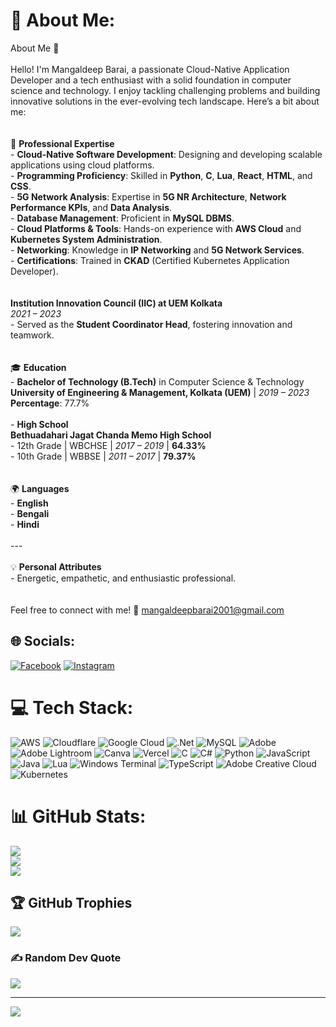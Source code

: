 # 💫 About Me:
 About Me 👋<br><br>Hello! I'm Mangaldeep Barai, a passionate Cloud-Native Application Developer and a tech enthusiast with a solid foundation in computer science and technology. I enjoy tackling challenging problems and building innovative solutions in the ever-evolving tech landscape. Here’s a bit about me:<br><br><br> 🌟 **Professional Expertise**<br>- **Cloud-Native Software Development**: Designing and developing scalable applications using cloud platforms.<br>- **Programming Proficiency**: Skilled in **Python**, **C**, **Lua**, **React**, **HTML**, and **CSS**.<br>- **5G Network Analysis**: Expertise in **5G NR Architecture**, **Network Performance KPIs**, and **Data Analysis**.<br>- **Database Management**: Proficient in **MySQL DBMS**.<br>- **Cloud Platforms & Tools**: Hands-on experience with **AWS Cloud** and **Kubernetes System Administration**.<br>- **Networking**: Knowledge in **IP Networking** and **5G Network Services**.<br>- **Certifications**: Trained in **CKAD** (Certified Kubernetes Application Developer).<br><br><br> **Institution Innovation Council (IIC) at UEM Kolkata**<br>*2021 – 2023*  <br>- Served as the **Student Coordinator Head**, fostering innovation and teamwork.<br><br><br>🎓 **Education**<br>- **Bachelor of Technology (B.Tech)** in Computer Science & Technology  <br>  **University of Engineering & Management, Kolkata (UEM)** | *2019 – 2023*  <br>  **Percentage**: 77.7%<br><br>- **High School**  <br>  **Bethuadahari Jagat Chanda Memo High School**  <br>  - 12th Grade | WBCHSE | *2017 – 2019* | **64.33%**  <br>  - 10th Grade | WBBSE | *2011 – 2017* | **79.37%**<br><br><br>🌍 **Languages**<br>- **English**<br>- **Bengali**<br>- **Hindi**<br><br>---<br><br>💡 **Personal Attributes**<br>- Energetic, empathetic, and enthusiastic professional.<br><br><br>Feel free to connect with me! 📩 [mangaldeepbarai2001@gmail.com](mailto:mangaldeepbarai2001@gmail.com)  


## 🌐 Socials:
[![Facebook](https://img.shields.io/badge/Facebook-%231877F2.svg?logo=Facebook&logoColor=white)](https://facebook.com/Mangaldeep_12) [![Instagram](https://img.shields.io/badge/Instagram-%23E4405F.svg?logo=Instagram&logoColor=white)](https://instagram.com/mangaldeep_12) 

# 💻 Tech Stack:
![AWS](https://img.shields.io/badge/AWS-%23FF9900.svg?style=for-the-badge&logo=amazon-aws&logoColor=white) ![Cloudflare](https://img.shields.io/badge/Cloudflare-F38020?style=for-the-badge&logo=Cloudflare&logoColor=white) ![Google Cloud](https://img.shields.io/badge/GoogleCloud-%234285F4.svg?style=for-the-badge&logo=google-cloud&logoColor=white) ![.Net](https://img.shields.io/badge/.NET-5C2D91?style=for-the-badge&logo=.net&logoColor=white) ![MySQL](https://img.shields.io/badge/mysql-4479A1.svg?style=for-the-badge&logo=mysql&logoColor=white) ![Adobe](https://img.shields.io/badge/adobe-%23FF0000.svg?style=for-the-badge&logo=adobe&logoColor=white) ![Adobe Lightroom](https://img.shields.io/badge/Adobe%20Lightroom-31A8FF.svg?style=for-the-badge&logo=Adobe%20Lightroom&logoColor=white) ![Canva](https://img.shields.io/badge/Canva-%2300C4CC.svg?style=for-the-badge&logo=Canva&logoColor=white) ![Vercel](https://img.shields.io/badge/vercel-%23000000.svg?style=for-the-badge&logo=vercel&logoColor=white) ![C](https://img.shields.io/badge/c-%2300599C.svg?style=for-the-badge&logo=c&logoColor=white) ![C#](https://img.shields.io/badge/c%23-%23239120.svg?style=for-the-badge&logo=csharp&logoColor=white) ![Python](https://img.shields.io/badge/python-3670A0?style=for-the-badge&logo=python&logoColor=ffdd54) ![JavaScript](https://img.shields.io/badge/javascript-%23323330.svg?style=for-the-badge&logo=javascript&logoColor=%23F7DF1E) ![Java](https://img.shields.io/badge/java-%23ED8B00.svg?style=for-the-badge&logo=openjdk&logoColor=white) ![Lua](https://img.shields.io/badge/lua-%232C2D72.svg?style=for-the-badge&logo=lua&logoColor=white) ![Windows Terminal](https://img.shields.io/badge/Windows%20Terminal-%234D4D4D.svg?style=for-the-badge&logo=windows-terminal&logoColor=white) ![TypeScript](https://img.shields.io/badge/typescript-%23007ACC.svg?style=for-the-badge&logo=typescript&logoColor=white) ![Adobe Creative Cloud](https://img.shields.io/badge/Adobe%20Creative%20Cloud-DA1F26.svg?style=for-the-badge&logo=Adobe%20Creative%20Cloud&logoColor=white) ![Kubernetes](https://img.shields.io/badge/kubernetes-%23326ce5.svg?style=for-the-badge&logo=kubernetes&logoColor=white)
# 📊 GitHub Stats:
![](https://github-readme-stats.vercel.app/api?username=Mangaldeep12&theme=dark&hide_border=false&include_all_commits=false&count_private=false)<br/>
![](https://github-readme-streak-stats.herokuapp.com/?user=Mangaldeep12&theme=dark&hide_border=false)<br/>
![](https://github-readme-stats.vercel.app/api/top-langs/?username=Mangaldeep12&theme=dark&hide_border=false&include_all_commits=false&count_private=false&layout=compact)

## 🏆 GitHub Trophies
![](https://github-profile-trophy.vercel.app/?username=Mangaldeep12&theme=radical&no-frame=false&no-bg=true&margin-w=4)

### ✍️ Random Dev Quote
![](https://quotes-github-readme.vercel.app/api?type=horizontal&theme=radical)

---
[![](https://visitcount.itsvg.in/api?id=Mangaldeep12&icon=0&color=0)](https://visitcount.itsvg.in)

<!-- Proudly created with GPRM ( https://gprm.itsvg.in ) -->